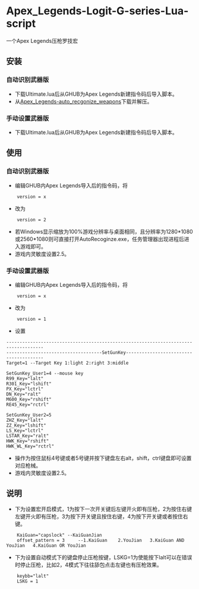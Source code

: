 # Apex_Legends-Logit-G-series-Lua-script 
一个Apex Legends压枪罗技宏
## 安装
### 自动识别武器版

* 下载Ultimate.lua后从GHUB为Apex Legends新建指令码后导入脚本。
* 从[Apex_Legends-auto_recgonize_weapons](https://github.com/zz824865454/Apex_Legends-auto_recgonize_weapons/releases)下载并解压。

### 手动设置武器版

* 下载Ultimate.lua后从GHUB为Apex Legends新建指令码后导入脚本。

## 使用

### 自动识别武器版

* 编辑GHUB内Apex Legends导入后的指令码，将

```
    version = x
```
* 改为

```
    version = 2
```

* 若Windows显示缩放为100%游戏分辨率与桌面相同，且分辨率为1280\*1080或2560\*1080则可直接打开AutoRecoginze.exe，任务管理器出现进程后进入游戏即可。
* 游戏内灵敏度设置2.5。

### 手动设置武器版

* 编辑GHUB内Apex Legends导入后的指令码，将

```
    version = x
```

* 改为

```
    version = 1
```

* 设置

```
------------------------------------------------------------------------------------
------------------------------------SetGunKey---------------------------------------
Target=1 --Target Key 1:light 2:right 3:middle

SetGunKey_User1=4 --mouse key
R99_Key="lalt"
R301_Key="lshift"
PX_Key="lctrl"
DN_Key="ralt"
M600_Key="rshift"
RE45_Key="rctrl"

SetGunKey_User2=5
ZHZ_Key="lalt"
ZZ_Key="lshift"
LS_Key="lctrl"
LSTAR_Key="ralt"
HWK_Key="rshift"
HWK_WL_Key="rctrl"
```
* 操作为按住鼠标4号键或者5号键并按下键盘左右alt，shift，ctrl键盘即可设置对应枪械。
* 游戏内灵敏度设置2.5。

## 说明
* 下为设置宏开启模式，1为按下一次开关键后左键开火即有压枪，2为按住右键左键开火即有压枪，3为按下开关键且按住右键，4为按下开关键或者按住右键。

```
    KaiGuan="capslock" --KaiGuanJian
    offset_pattern = 3     --1.KaiGuan    2.YouJian   3.KaiGuan AND YouJian   4.KaiGuan OR YouJian
```

* 下为设置自动模式下的键盘停止压枪按键，LSKG=1为使能按下lalt可以在错误时停止压枪，比如2，4模式下往往舔包点击左键也有压枪效果。

```
    keybb="lalt"		
    LSKG = 1
```


